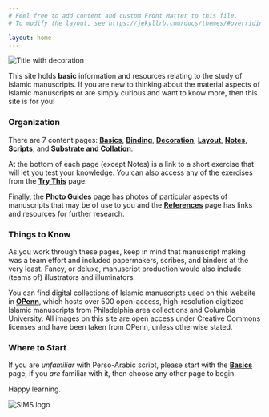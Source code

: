 ```yaml
---
# Feel free to add content and custom Front Matter to this file.
# To modify the layout, see https://jekyllrb.com/docs/themes/#overriding-theme-defaults

layout: home
---
```

![Title with decoration](/islamicmss/assets/basics.jpg)

This site holds **basic** information and resources relating to  the study of Islamic manuscripts. If you are new to thinking about the material aspects of Islamic manuscripts or are simply curious and want to know more, then this site is for you!

### **Organization**

 There are 7 content pages: [**Basics**](/islamicmss/basics/), [**Binding**](/islamicmss/binding/), [**Decoration**](/islamicmss/decoration/), [**Layout**](/islamicmss/layout/), [**Notes**](/islamicmss/notes/), [**Scripts**](/islamicmss/scripts/), and [**Substrate and Collation**](/islamicmss/substrate/).

 At the bottom of each page (except Notes) is a link to a short exercise that will let you test your knowledge. You can also access any of the exercises from the [**Try This**](/islamicmss/exercises) page.

 Finally, the [**Photo Guides**](/islamicmss/photos/) page has photos of particular aspects of manuscripts that may be of use to you and the [**References**](/islamicmss/references/) page has links and resources for further research.

### **Things to Know**

As you work through these pages, keep in mind that manuscript making was a team effort and included papermakers, scribes,  and binders at the very least. Fancy, or deluxe, manuscript production would also include (teams of) illustrators and illuminators.

You can find digital collections of Islamic manuscripts used on this website in [**OPenn**](http://openn.library.upenn.edu/html/muslimworld_contents.html), which hosts over 500 open-access, high-resolution digitized Islamic manuscripts from Philadelphia area collections and Columbia University. All images on this site are open access under Creative Commons licenses and have been taken from OPenn, unless otherwise stated.

### **Where to Start**

If you are *unfamiliar* with Perso-Arabic script, please start with the [**Basics**](/islamicmss/basics/) page, if you *are* familiar with it, then choose any other page to begin.


Happy learning.

![SIMS logo](/islamicmss/assets/sims-small.jpg)
